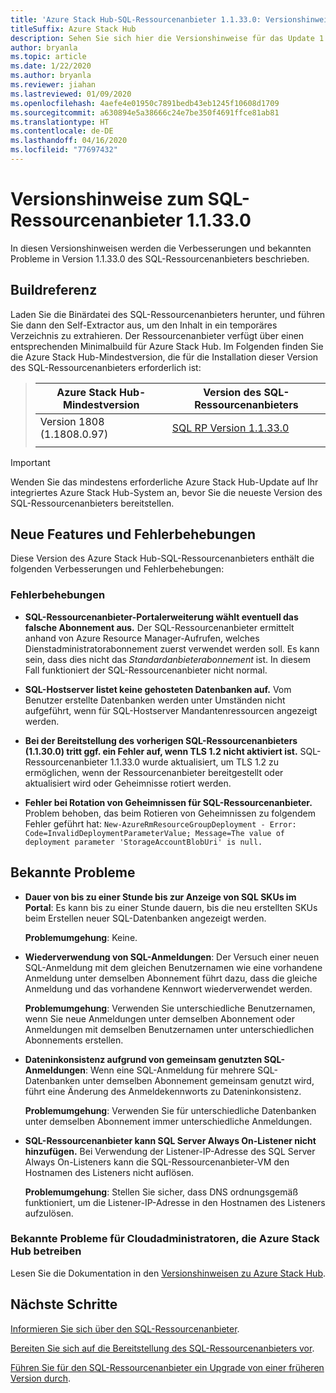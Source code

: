 ```yaml
---
title: 'Azure Stack Hub-SQL-Ressourcenanbieter 1.1.33.0: Versionshinweise'
titleSuffix: Azure Stack Hub
description: Sehen Sie sich hier die Versionshinweise für das Update 1.1.33.0 des Azure Stack Hub-SQL-Ressourcenanbieters an.
author: bryanla
ms.topic: article
ms.date: 1/22/2020
ms.author: bryanla
ms.reviewer: jiahan
ms.lastreviewed: 01/09/2020
ms.openlocfilehash: 4aefe4e01950c7891bedb43eb1245f10608d1709
ms.sourcegitcommit: a630894e5a38666c24e7be350f4691ffce81ab81
ms.translationtype: HT
ms.contentlocale: de-DE
ms.lasthandoff: 04/16/2020
ms.locfileid: "77697432"
---
```

# <a name="sql-resource-provider-11330-release-notes"></a>Versionshinweise zum SQL-Ressourcenanbieter 1.1.33.0

In diesen Versionshinweisen werden die Verbesserungen und bekannten Probleme in Version 1.1.33.0 des SQL-Ressourcenanbieters beschrieben.

## <a name="build-reference"></a>Buildreferenz
Laden Sie die Binärdatei des SQL-Ressourcenanbieters herunter, und führen Sie dann den Self-Extractor aus, um den Inhalt in ein temporäres Verzeichnis zu extrahieren. Der Ressourcenanbieter verfügt über einen entsprechenden Minimalbuild für Azure Stack Hub. Im Folgenden finden Sie die Azure Stack Hub-Mindestversion, die für die Installation dieser Version des SQL-Ressourcenanbieters erforderlich ist:

> |Azure Stack Hub-Mindestversion|Version des SQL-Ressourcenanbieters|
> |-----|-----|
> |Version 1808 (1.1808.0.97)|[SQL RP Version 1.1.33.0](https://aka.ms/azurestacksqlrp11330)|  
> |     |     |

> [!IMPORTANT]
> Wenden Sie das mindestens erforderliche Azure Stack Hub-Update auf Ihr integriertes Azure Stack Hub-System an, bevor Sie die neueste Version des SQL-Ressourcenanbieters bereitstellen.

## <a name="new-features-and-fixes"></a>Neue Features und Fehlerbehebungen
Diese Version des Azure Stack Hub-SQL-Ressourcenanbieters enthält die folgenden Verbesserungen und Fehlerbehebungen:

### <a name="fixes"></a>Fehlerbehebungen

- **SQL-Ressourcenanbieter-Portalerweiterung wählt eventuell das falsche Abonnement aus.** Der SQL-Ressourcenanbieter ermittelt anhand von Azure Resource Manager-Aufrufen, welches Dienstadministratorabonnement zuerst verwendet werden soll. Es kann sein, dass dies nicht das *Standardanbieterabonnement* ist. In diesem Fall funktioniert der SQL-Ressourcenanbieter nicht normal.

- **SQL-Hostserver listet keine gehosteten Datenbanken auf.** Vom Benutzer erstellte Datenbanken werden unter Umständen nicht aufgeführt, wenn für SQL-Hostserver Mandantenressourcen angezeigt werden.

- **Bei der Bereitstellung des vorherigen SQL-Ressourcenanbieters (1.1.30.0) tritt ggf. ein Fehler auf, wenn TLS 1.2 nicht aktiviert ist.** SQL-Ressourcenanbieter 1.1.33.0 wurde aktualisiert, um TLS 1.2 zu ermöglichen, wenn der Ressourcenanbieter bereitgestellt oder aktualisiert wird oder Geheimnisse rotiert werden.

- **Fehler bei Rotation von Geheimnissen für SQL-Ressourcenanbieter.** Problem behoben, das beim Rotieren von Geheimnissen zu folgendem Fehler geführt hat: `New-AzureRmResourceGroupDeployment - Error: Code=InvalidDeploymentParameterValue; Message=The value of deployment parameter 'StorageAccountBlobUri' is null.`

## <a name="known-issues"></a>Bekannte Probleme

- **Dauer von bis zu einer Stunde bis zur Anzeige von SQL SKUs im Portal**: Es kann bis zu einer Stunde dauern, bis die neu erstellten SKUs beim Erstellen neuer SQL-Datenbanken angezeigt werden.

    **Problemumgehung**: Keine.

- **Wiederverwendung von SQL-Anmeldungen**: Der Versuch einer neuen SQL-Anmeldung mit dem gleichen Benutzernamen wie eine vorhandene Anmeldung unter demselben Abonnement führt dazu, dass die gleiche Anmeldung und das vorhandene Kennwort wiederverwendet werden.

    **Problemumgehung**: Verwenden Sie unterschiedliche Benutzernamen, wenn Sie neue Anmeldungen unter demselben Abonnement oder Anmeldungen mit demselben Benutzernamen unter unterschiedlichen Abonnements erstellen.

- **Dateninkonsistenz aufgrund von gemeinsam genutzten SQL-Anmeldungen**: Wenn eine SQL-Anmeldung für mehrere SQL-Datenbanken unter demselben Abonnement gemeinsam genutzt wird, führt eine Änderung des Anmeldekennworts zu Dateninkonsistenz.

    **Problemumgehung**: Verwenden Sie für unterschiedliche Datenbanken unter demselben Abonnement immer unterschiedliche Anmeldungen.

- **SQL-Ressourcenanbieter kann SQL Server Always On-Listener nicht hinzufügen.** Bei Verwendung der Listener-IP-Adresse des SQL Server Always On-Listeners kann die SQL-Ressourcenanbieter-VM den Hostnamen des Listeners nicht auflösen.

    **Problemumgehung**: Stellen Sie sicher, dass DNS ordnungsgemäß funktioniert, um die Listener-IP-Adresse in den Hostnamen des Listeners aufzulösen.

### <a name="known-issues-for-cloud-admins-operating-azure-stack-hub"></a>Bekannte Probleme für Cloudadministratoren, die Azure Stack Hub betreiben
Lesen Sie die Dokumentation in den [Versionshinweisen zu Azure Stack Hub](azure-stack-servicing-policy.md).

## <a name="next-steps"></a>Nächste Schritte
[Informieren Sie sich über den SQL-Ressourcenanbieter](azure-stack-sql-resource-provider.md).

[Bereiten Sie sich auf die Bereitstellung des SQL-Ressourcenanbieters vor](azure-stack-sql-resource-provider-deploy.md#prerequisites).

[Führen Sie für den SQL-Ressourcenanbieter ein Upgrade von einer früheren Version durch](azure-stack-sql-resource-provider-update.md).